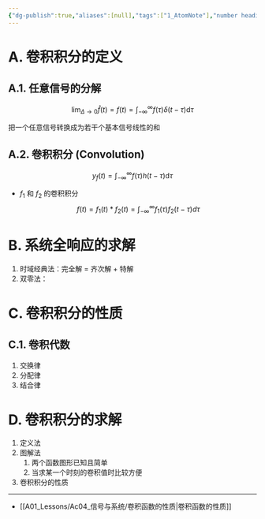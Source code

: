 ```yaml
---
{"dg-publish":true,"aliases":[null],"tags":["1_AtomNote"],"number headings":"auto, first-level 1, max 6, A.1.","Created-Date":"2024-03-19 16:26:11","Modified-Date":"2024-04-18 11:53:16","permalink":"/A01_Lessons/Ac04_信号与系统/卷积积分/","dgPassFrontmatter":true}
---
```




# A. 卷积积分的定义



## A.1. 任意信号的分解
$$
\lim _{\Delta \rightarrow 0} \hat{f}(t)=f(t)=\int_{-\infty}^{\infty} f(\tau) \delta(t-\tau) \mathrm{d} \tau
$$



把一个任意信号转换成为若干个基本信号线性的和



## A.2. 卷积积分 (Convolution)




$$
y_f(t)=\int_{-\infty}^{\infty} f(\tau) h(t-\tau) \mathrm{d} \tau
$$


- $f_1$ 和 $f_2$ 的卷积积分
$$
f(t)= f_1(t) * f_2(t) = \int_{-\infty}^{\infty} f_1(\tau) f_2(t-\tau) d \tau
$$

# B. 系统全响应的求解

1. 时域经典法：完全解 = 齐次解 + 特解
2. 双零法：






# C. 卷积积分的性质

## C.1. 卷积代数


1. 交换律
2. 分配律
3. 结合律



# D. 卷积积分的求解



1. 定义法
2. 图解法
	1. 两个函数图形已知且简单
	2. 当求某一个时刻的卷积值时比较方便
3. 卷积积分的性质







--- 
- [[A01_Lessons/Ac04_信号与系统/卷积函数的性质\|卷积函数的性质]]